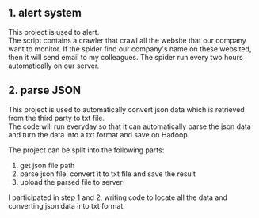 ## 1. alert system
This project is used to alert.  
The script contains a crawler that crawl all the website that our company want to monitor. If the spider find our company's name on these websited, then it will send email to my colleagues. The spider run every two hours automatically on our server.


## 2. parse JSON
This project is used to automatically convert json data which is retrieved from the third party to txt file.  
The code will run everyday so that it can automatically parse the json data and turn the data into a txt format and save on Hadoop.  

The project can be split into the following parts:  
1. get json file path
2. parse json file, convert it to txt file and save the result
3. upload the parsed file to server

I participated in step 1 and 2, writing code to locate all the data and converting json data into txt format.
